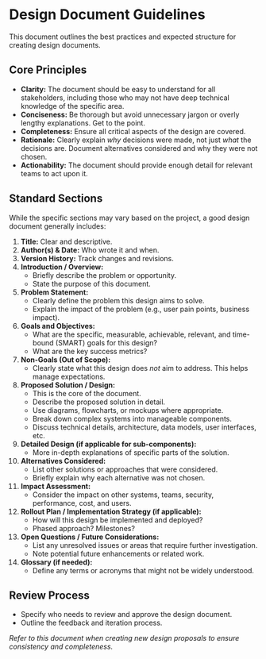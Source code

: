 # Design Document Guidelines

This document outlines the best practices and expected structure for creating design documents.

## Core Principles

-   **Clarity:** The document should be easy to understand for all stakeholders, including those who may not have deep technical knowledge of the specific area.
-   **Conciseness:** Be thorough but avoid unnecessary jargon or overly lengthy explanations. Get to the point.
-   **Completeness:** Ensure all critical aspects of the design are covered.
-   **Rationale:** Clearly explain *why* decisions were made, not just *what* the decisions are. Document alternatives considered and why they were not chosen.
-   **Actionability:** The document should provide enough detail for relevant teams to act upon it.

## Standard Sections

While the specific sections may vary based on the project, a good design document generally includes:

1.  **Title:** Clear and descriptive.
2.  **Author(s) & Date:** Who wrote it and when.
3.  **Version History:** Track changes and revisions.
4.  **Introduction / Overview:**
    *   Briefly describe the problem or opportunity.
    *   State the purpose of this document.
5.  **Problem Statement:**
    *   Clearly define the problem this design aims to solve.
    *   Explain the impact of the problem (e.g., user pain points, business impact).
6.  **Goals and Objectives:**
    *   What are the specific, measurable, achievable, relevant, and time-bound (SMART) goals for this design?
    *   What are the key success metrics?
7.  **Non-Goals (Out of Scope):**
    *   Clearly state what this design does *not* aim to address. This helps manage expectations.
8.  **Proposed Solution / Design:**
    *   This is the core of the document.
    *   Describe the proposed solution in detail.
    *   Use diagrams, flowcharts, or mockups where appropriate.
    *   Break down complex systems into manageable components.
    *   Discuss technical details, architecture, data models, user interfaces, etc.
9.  **Detailed Design (if applicable for sub-components):**
    *   More in-depth explanations of specific parts of the solution.
10. **Alternatives Considered:**
    *   List other solutions or approaches that were considered.
    *   Briefly explain why each alternative was not chosen.
11. **Impact Assessment:**
    *   Consider the impact on other systems, teams, security, performance, cost, and users.
12. **Rollout Plan / Implementation Strategy (if applicable):**
    *   How will this design be implemented and deployed?
    *   Phased approach? Milestones?
13. **Open Questions / Future Considerations:**
    *   List any unresolved issues or areas that require further investigation.
    *   Note potential future enhancements or related work.
14. **Glossary (if needed):**
    *   Define any terms or acronyms that might not be widely understood.

## Review Process

-   Specify who needs to review and approve the design document.
-   Outline the feedback and iteration process.

*Refer to this document when creating new design proposals to ensure consistency and completeness.* 